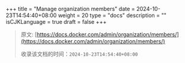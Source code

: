 +++
title = "Manage organization members"
date = 2024-10-23T14:54:40+08:00
weight = 20
type = "docs"
description = ""
isCJKLanguage = true
draft = false
+++

> 原文: [https://docs.docker.com/admin/organization/members/](https://docs.docker.com/admin/organization/members/)
>
> 收录该文档的时间：`2024-10-23T14:54:40+08:00`
